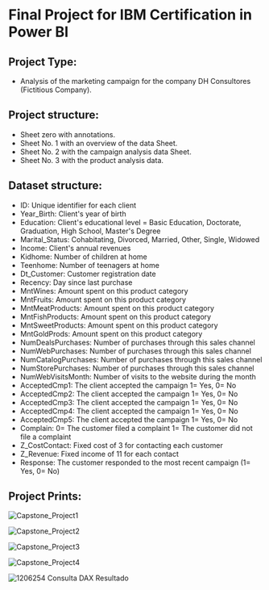 <h1> Final Project for IBM Certification in Power BI </h1>

<h2> Project Type:</h2> 

<ul>
  <li>Analysis of the marketing campaign for the company DH Consultores (Fictitious Company).</li>
</ul>

<h2>Project structure:</h2> 
    <ul>
        <li>Sheet zero with annotations.</li>
        <li>Sheet No. 1 with an overview of the data Sheet.</li>
        <li>Sheet No. 2 with the campaign analysis data Sheet.</li>
        <li>Sheet No. 3 with the product analysis data.</li>
    </ul>

<h2>Dataset structure:</h2>
<ul>  
 <li>ID: Unique identifier for each client</li>
<li>Year_Birth: Client's year of birth</li>
<li>Education: Client's educational level = Basic Education, Doctorate, Graduation, High School, Master's Degree</li>
<li>Marital_Status: Cohabitating, Divorced, Married, Other, Single, Widowed</li>
<li>Income: Client's annual revenues</li>
<li>Kidhome: Number of children at home</li>
<li>Teenhome: Number of teenagers at home</li>
<li>Dt_Customer: Customer registration date</li>
<li>Recency: Day since last purchase</li>
<li>MntWines: Amount spent on this product category</li>
<li>MntFruits: Amount spent on this product category</li>
<li>MntMeatProducts: Amount spent on this product category</li>
<li>MntFishProducts: Amount spent on this product category</li>
<li>MntSweetProducts: Amount spent on this product category</li>
<li>MntGoldProds: Amount spent on this product category</li>
<li>NumDealsPurchases: Number of purchases through this sales channel</li>
<li>NumWebPurchases: Number of purchases through this sales channel</li>
<li>NumCatalogPurchases: Number of purchases through this sales channel</li>
<li>NumStorePurchases: Number of purchases through this sales channel</li>
<li>NumWebVisitsMonth: Number of visits to the website during the month</li>
<li>AcceptedCmp1: The client accepted the campaign 1= Yes, 0= No</li>
<li>AcceptedCmp2: The client accepted the campaign 1= Yes, 0= No</li>
<li>AcceptedCmp3: The client accepted the campaign 1= Yes, 0= No</li>
<li>AcceptedCmp4: The client accepted the campaign 1= Yes, 0= No</li>
<li>AcceptedCmp5: The client accepted the campaign 1= Yes, 0= No</li>
<li>Complain: 0= The customer filed a complaint 1= The customer did not file a complaint</li>
<li>Z_CostContact: Fixed cost of 3 for contacting each customer</li>
<li>Z_Revenue: Fixed income of 11 for each contact</li>
<li>Response: The customer responded to the most recent campaign (1= Yes, 0= No)</li>
</ul>


<h2>Project Prints:</h2>

![Capstone_Project1](https://github.com/sandraldr27/Capstone_Project/assets/116546588/a88159f6-2735-4249-b0fc-2b7c63d8ddb4)

![Capstone_Project2](https://github.com/sandraldr27/Capstone_Project/assets/116546588/a42e90dd-5d6f-42ba-9db1-2b3fcdd49201)

![Capstone_Project3](https://github.com/sandraldr27/Capstone_Project/assets/116546588/27f378a6-5c71-4d39-b797-232488946274)

![Capstone_Project4](https://github.com/sandraldr27/Capstone_Project/assets/116546588/fd316edb-46ce-420e-8897-4363123f8388)

![1206254 Consulta DAX Resultado](https://github.com/sandraldr27/Capstone_Project/assets/116546588/d3d620f1-188c-4dd3-9220-cca43aa786e0)

